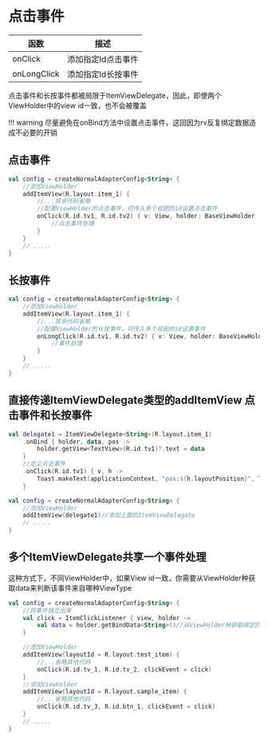 # 点击事件

| 函数          | 描述         |
|-------------|------------|
| onClick     | 添加指定Id点击事件 |
| onLongClick | 添加指定Id长按事件 |

点击事件和长按事件都被局限于ItemViewDelegate，因此，即使两个ViewHolder中的view id一致，也不会被覆盖

!!! warning
    尽量避免在onBind方法中设置点击事件，这回因为rv反复绑定数据造成不必要的开销

## 点击事件

```kotlin  hl_lines="6-8"
val config = createNormalAdapterConfig<String> {
    //添加ViewHolder
    addItemView(R.layout.item_1) {
        //...其余代码省略
        //配置ViewHolder的点击事件，可传入多个视图的id设置点击事件
        onClick(R.id.tv1, R.id.tv2) { v: View, holder: BaseViewHolder ->
            //点击事件处理
        }
    }
    // .....
}
```

## 长按事件

```kotlin  hl_lines="6-8"
val config = createNormalAdapterConfig<String> {
    //添加ViewHolder
    addItemView(R.layout.item_1) {
        //...其余代码省略
        //配置ViewHolder的长按事件，可传入多个视图的id设置事件
        onLongClick(R.id.tv1, R.id.tv2) { v: View, holder: BaseViewHolder ->
            //事件处理
        }
    }
    // .....
}
```

## 直接传递ItemViewDelegate类型的addItemView 点击事件和长按事件

```kotlin
val delegate1 = ItemViewDelegate<String>(R.layout.item_1)
    .onBind { holder, data, pos ->
        holder.getView<TextView>(R.id.tv1)?.text = data
    }
    //定义点击事件
    .onClick(R.id.tv1) { v, h ->
        Toast.makeText(applicationContext, "pos:${h.layoutPosition}", Toast.LENGTH_SHORT).show()
    }

val config = createNormalAdapterConfig<String> {
    //添加ViewHolder
    addItemView(delegate1)//添加上面的ItemViewDelegate
    // .....
}
```

## 多个ItemViewDelegate共享一个事件处理

这种方式下，不同ViewHolder中，如果View id一致，你需要从ViewHolder种获取data来判断该事件来自哪种ViewType
```kotlin
val config = createNormalAdapterConfig<String> {
    //将事件独立出来
    val click = ItemClickListener { view, holder ->
        val data = holder.getBindData<String>()//从ViewHolder种获取绑定的数据
    }

    //添加ViewHolder
    addItemView(layoutId = R.layout.test_item) {
        //...省略其他代码
        onClick(R.id.tv_1, R.id.tv_2, clickEvent = click)
    }
    //添加ViewHolder
    addItemView(layoutId = R.layout.sample_item) {
        //...省略其他代码
        onClick(R.id.tv_3, R.id.btn_1, clickEvent = click)
    }
    // .....
}
```